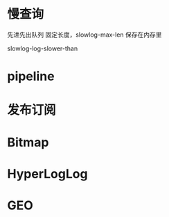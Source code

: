 # 慢查询
先进先出队列
固定长度，slowlog-max-len
保存在内存里

slowlog-log-slower-than


# pipeline

# 发布订阅

# Bitmap

# HyperLogLog

# GEO
